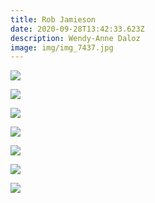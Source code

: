 ```yaml
---
title: Rob Jamieson
date: 2020-09-28T13:42:33.623Z
description: Wendy-Anne Daloz
image: img/img_7437.jpg
---
```

![](img/img_7438.jpg)

![](img/img_7439.jpg)

![](img/img_7444.jpg)

![](img/img_7440.jpg)

![](img/img_7441.jpg)

![](img/img_7442.jpg)

![](img/img_7443.jpg)